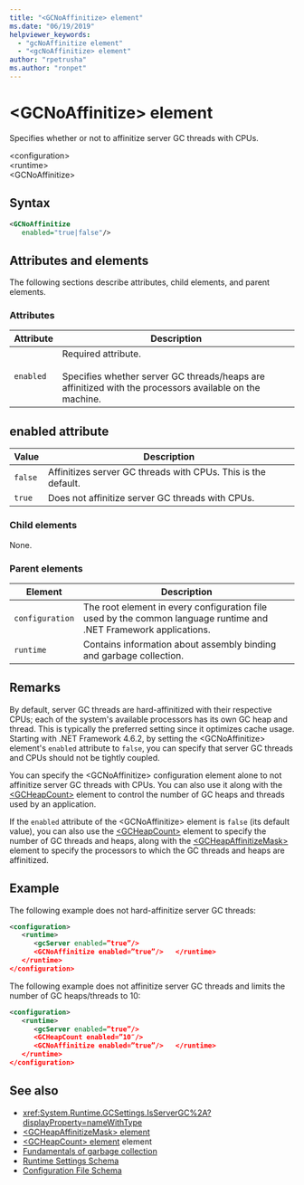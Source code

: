 ```yaml
---
title: "<GCNoAffinitize> element"
ms.date: "06/19/2019"
helpviewer_keywords: 
  - "gcNoAffinitize element"
  - "<gcNoAffinitize> element"
author: "rpetrusha"
ms.author: "ronpet"
---
```

# \<GCNoAffinitize> element

Specifies whether or not to affinitize server GC threads with CPUs.
  
\<configuration>  
\<runtime>  
\<GCNoAffinitize>  
  
## Syntax  
  
```xml  
<GCNoAffinitize    
   enabled="true|false"/>  
```  
  
## Attributes and elements  

The following sections describe attributes, child elements, and parent elements.
  
### Attributes  
  
|Attribute|Description|  
|---------------|-----------------|  
|`enabled`|Required attribute.<br /><br /> Specifies whether server GC threads/heaps are affinitized with the processors available on the machine.|  
  
## enabled attribute  
  
|Value|Description|  
|-----------|-----------------|  
|`false`|Affinitizes server GC threads with CPUs. This is the default.|  
|`true`|Does not affinitize server GC threads with CPUs.|  
  
### Child elements

None.  
  
### Parent elements  
  
|Element|Description|  
|-------------|-----------------|  
|`configuration`|The root element in every configuration file used by the common language runtime and .NET Framework applications.|  
|`runtime`|Contains information about assembly binding and garbage collection.|  
  
## Remarks

By default, server GC threads are hard-affinitized with their respective CPUs; each of the system's available processors has its own GC heap and thread. This is typically the preferred setting since it optimizes cache usage. Starting with .NET Framework 4.6.2, by setting the \<GCNoAffinitize> element's `enabled` attribute to `false`, you can specify that server GC threads and CPUs should not be tightly coupled.

You can specify the \<GCNoAffinitize> configuration element alone to not affinitize server GC threads with CPUs. You can also use it along with the [\<GCHeapCount>](gcheapcount-element.md) element to control the number of GC heaps and threads used by an application.

If the `enabled` attribute of the \<GCNoAffinitize> element is `false` (its default value), you can also use the [\<GCHeapCount>](gcheapcount-element.md) element to specify the number of GC threads and heaps, along with the [\<GCHeapAffinitizeMask>](gcheapaffinitizemask-element.md) element to specify the processors to which the GC threads and heaps are affinitized.

## Example  

The following example does not hard-affinitize server GC threads:

```xml
<configuration>  
   <runtime>  
      <gcServer enabled=”true”/>
      <GCNoAffinitize enabled=”true”/>   </runtime>  
   </runtime>
</configuration>  
```

The following example does not affinitize server GC threads and limits the number of GC heaps/threads to 10:

```xml
<configuration>  
   <runtime>  
      <gcServer enabled=”true”/>
      <GCHeapCount enabled=”10″/>
      <GCNoAffinitize enabled=”true”/>   </runtime>  
   </runtime>
</configuration>  
```

## See also

- <xref:System.Runtime.GCSettings.IsServerGC%2A?displayProperty=nameWithType>
- [\<GCHeapAffinitizeMask> element](gcheapaffinitizemask-element.md)
- [\<GCHeapCount> element](gcheapcount-element.md) element
- [Fundamentals of garbage collection](../../../../standard/garbage-collection/fundamentals.md)
- [Runtime Settings Schema](index.md)
- [Configuration File Schema](../index.md)
